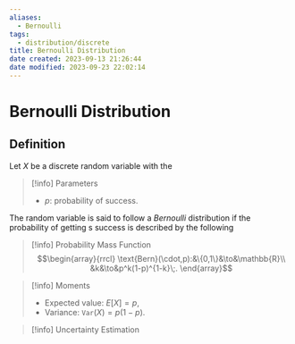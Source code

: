 ```yaml
---
aliases:
  - Bernoulli
tags:
  - distribution/discrete
title: Bernoulli Distribution
date created: 2023-09-13 21:26:44
date modified: 2023-09-23 22:02:14
---
```


# Bernoulli Distribution

## Definition

Let $X$ be a discrete random variable with the

> [!info] Parameters
> - $p$: probability of success.

The random variable is said to follow a _Bernoulli_ distribution if the probability of getting s success is described by the following

> [!info] Probability Mass Function
> $$\begin{array}{rrcl}
> \text{Bern}(\cdot,p):&\{0,1\}&\to&\mathbb{R}\\
> &k&\to&p^k(1-p)^{1-k}\;.
> \end{array}$$

> [!info] Moments
> - Expected value: $E[X]=p$,
> - Variance: $\texttt{Var}(X)=p(1-p)$.

> [!info] Uncertainty Estimation
>